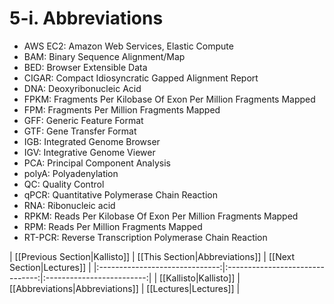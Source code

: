 # 5-i. Abbreviations

* AWS EC2: Amazon Web Services, Elastic Compute
* BAM: Binary Sequence Alignment/Map
* BED: Browser Extensible Data
* CIGAR: Compact Idiosyncratic Gapped Alignment Report
* DNA: Deoxyribonucleic Acid
* FPKM: Fragments Per Kilobase Of Exon Per Million Fragments Mapped
* FPM: Fragments Per Million Fragments Mapped
* GFF: Generic Feature Format
* GTF: Gene Transfer Format
* IGB: Integrated Genome Browser
* IGV: Integrative Genome Viewer
* PCA: Principal Component Analysis
* polyA: Polyadenylation
* QC: Quality Control
* qPCR: Quantitative Polymerase Chain Reaction
* RNA: Ribonucleic acid
* RPKM: Reads Per Kilobase Of Exon Per Million Fragments Mapped
* RPM: Reads Per Million Fragments Mapped
* RT-PCR: Reverse Transcription Polymerase Chain Reaction

| [[Previous Section|Kallisto]]  | [[This Section|Abbreviations]]  | [[Next Section|Lectures]] |
|:------------------------------:|:-------------------------------:|:-------------------------:|
| [[Kallisto|Kallisto]]          | [[Abbreviations|Abbreviations]] | [[Lectures|Lectures]]     |

